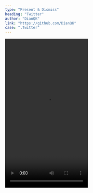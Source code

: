 ```yaml
---
type: "Present & Dismiss"
heading: "Twitter"
author: "DianQK"
link: "https://github.com/DianQK"
case: ".Twitter"
---
```


<!-- <a href="https://www.bizreach.jp/" target="_blank">BizReach</a> is Japan's top job site exclusive to business executives. I worked on front-end design and coding. My most recent project was <a href="https://woman.bizreach.jp/" target="_blank">Bizreach Woman</a>, a job site specifically for female business executives in Japan. -->

<video id="video" width="275" height="490" controls="" preload="assets/videos/present/Twitter.mp4" loop>
 <source src="assets/videos/present/Twitter.mp4" type="video/mp4">
 </video>

